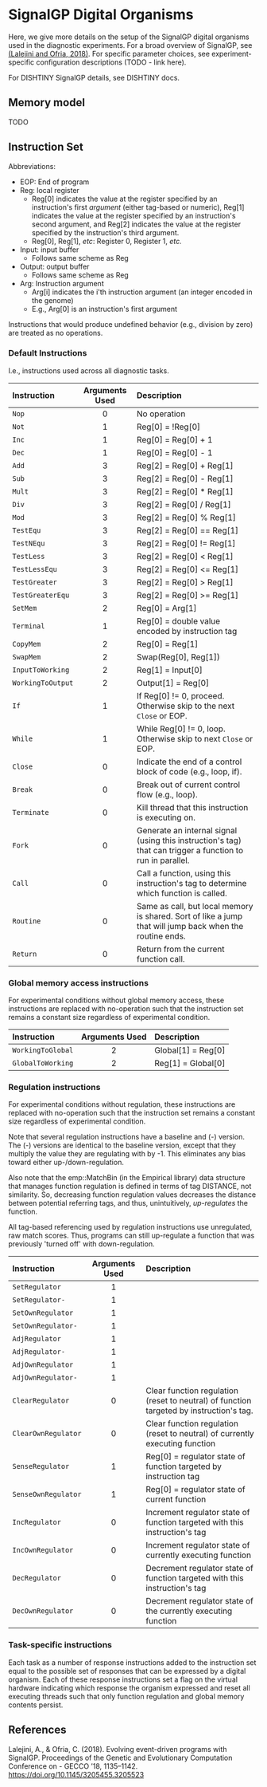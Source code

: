 # SignalGP Digital Organisms

Here, we give more details on the setup of the SignalGP digital organisms used in the diagnostic
experiments. For a broad overview of SignalGP, see [(Lalejini and Ofria, 2018)](https://doi.org/10.1145/3205455.3205523). For specific parameter choices, see experiment-specific configuration descriptions (TODO - link here).

For DISHTINY SignalGP details, see DISHTINY docs.

## Memory model

TODO

## Instruction Set

Abbreviations:

- EOP: End of program
- Reg: local register
  - Reg[0] indicates the value at the register specified by an instruction's first _argument_ (either tag-based or numeric), Reg[1] indicates the value at the register specified by an instruction's second argument, and Reg[2] indicates the value at the register specified by the instruction's third argument.
  - Reg[0], Reg[1], _etc_: Register 0, Register 1, _etc._
- Input: input buffer
  - Follows same scheme as Reg
- Output: output buffer
  - Follows same scheme as Reg
- Arg: Instruction argument
  - Arg[i] indicates the i'th instruction argument (an integer encoded in the genome)
  - E.g., Arg[0] is an instruction's first argument

Instructions that would produce undefined behavior (e.g., division by zero) are treated as no operations.

### Default Instructions

I.e., instructions used across all diagnostic tasks.

| Instruction | Arguments Used | Description |
| :--- | :---: | :--- |
| `Nop` | 0 | No operation |
| `Not` | 1 | Reg[0] = !Reg[0] |
| `Inc` | 1 | Reg[0] = Reg[0] + 1 |
| `Dec` | 1 | Reg[0] = Reg[0] - 1 |
| `Add` | 3 | Reg[2] = Reg[0] + Reg[1] |
| `Sub` | 3 | Reg[2] = Reg[0] - Reg[1] |
| `Mult`  | 3 | Reg[2] = Reg[0] * Reg[1] |
| `Div` | 3 | Reg[2] = Reg[0] / Reg[1] |
| `Mod` | 3 | Reg[2] = Reg[0] % Reg[1] |
| `TestEqu`  | 3 | Reg[2] = Reg[0] == Reg[1] |
| `TestNEqu` | 3 | Reg[2] = Reg[0] != Reg[1] |
| `TestLess` | 3 | Reg[2] = Reg[0] < Reg[1] |
| `TestLessEqu` | 3 | Reg[2] = Reg[0] <= Reg[1] |
| `TestGreater`  | 3 | Reg[2] = Reg[0] > Reg[1] |
| `TestGreaterEqu`  | 3 | Reg[2] = Reg[0] >= Reg[1] |
| `SetMem` | 2 | Reg[0] = Arg[1] |
| `Terminal`  | 1 | Reg[0] = double value encoded by instruction tag |
| `CopyMem` | 2 | Reg[0] = Reg[1] |
| `SwapMem` | 2   | Swap(Reg[0], Reg[1]) |
| `InputToWorking`  | 2    | Reg[1] = Input[0] |
| `WorkingToOutput`  | 2    | Output[1] = Reg[0] |
| `If`      | 1   | If Reg[0] != 0, proceed. Otherwise skip to the next `Close` or EOP. |
| `While` | 1     | While Reg[0] != 0, loop. Otherwise skip to next `Close` or EOP. |
| `Close` | 0     | Indicate the end of a control block of code (e.g., loop, if). |
| `Break` | 0     | Break out of current control flow (e.g., loop). |
| `Terminate`  | 0 | Kill thread that this instruction is executing on. |
| `Fork`  | 0    | Generate an internal signal (using this instruction's tag) that can trigger a function to run in parallel. |
| `Call`  | 0    | Call a function, using this instruction's tag to determine which function is called. |
| `Routine`  | 0  | Same as call, but local memory is shared. Sort of like a jump that will jump back when the routine ends. |
| `Return`  | 0    | Return from the current function call. |

### Global memory access instructions

For experimental conditions without global memory access, these instructions are replaced with no-operation
such that the instruction set remains a constant size regardless of experimental condition.

| Instruction | Arguments Used | Description |
| :--- | :---: | :--- |
| `WorkingToGlobal` | 2 | Global[1] = Reg[0] |
| `GlobalToWorking` | 2 | Reg[1] = Global[0] |

### Regulation instructions

For experimental conditions without regulation, these instructions are replaced with no-operation
such that the instruction set remains a constant size regardless of experimental condition.

Note that several regulation instructions have a baseline and (-) version.
The (-) versions are identical to the baseline version, except that they multiply the value they are
regulating with by -1. This eliminates any bias toward either up-/down-regulation.

Also note that the emp::MatchBin (in the Empirical library) data structure that manages function regulation
is defined in terms of tag DISTANCE, not similarity. So, decreasing function regulation values decreases
the distance between potential referring tags, and thus, unintuitively, _up-regulates_ the function.

All tag-based referencing used by regulation instructions use unregulated, raw match scores. Thus, programs
can still up-regulate a function that was previously 'turned off' with down-regulation.

| Instruction | Arguments Used | Description |
| :--- | :---: | :--- |
| `SetRegulator` | 1 | |
| `SetRegulator-` | 1 | |
| `SetOwnRegulator` | 1 | |
| `SetOwnRegulator-` | 1 | |
| `AdjRegulator` | 1 | |
| `AdjRegulator-` | 1 | |
| `AdjOwnRegulator` | 1 | |
| `AdjOwnRegulator-` | 1 | |
| `ClearRegulator` | 0 | Clear function regulation (reset to neutral) of function targeted by instruction's tag. |
| `ClearOwnRegulator` | 0 | Clear function regulation (reset to neutral) of currently executing function |
| `SenseRegulator` | 1 | Reg[0] = regulator state of function targeted by instruction tag |
| `SenseOwnRegulator` | 1 | Reg[0] = regulator state of current function |
| `IncRegulator` | 0 | Increment regulator state of function targeted with this instruction's tag |
| `IncOwnRegulator` | 0 | Increment regulator state of currently executing function |
| `DecRegulator` | 0 | Decrement regulator state of function targeted with this instruction's tag |
| `DecOwnRegulator` | 0 | Decrement regulator state of the currently executing function |

### Task-specific instructions

Each task as a number of response instructions added to the instruction set equal to the possible set
of responses that can be expressed by a digital organism. Each of these response instructions set a
flag on the virtual hardware indicating which response the organism expressed and reset all executing
threads such that only function regulation and global memory contents persist.

## References

Lalejini, A., & Ofria, C. (2018). Evolving event-driven programs with SignalGP. Proceedings of the Genetic and Evolutionary Computation Conference on - GECCO ’18, 1135–1142. https://doi.org/10.1145/3205455.3205523
